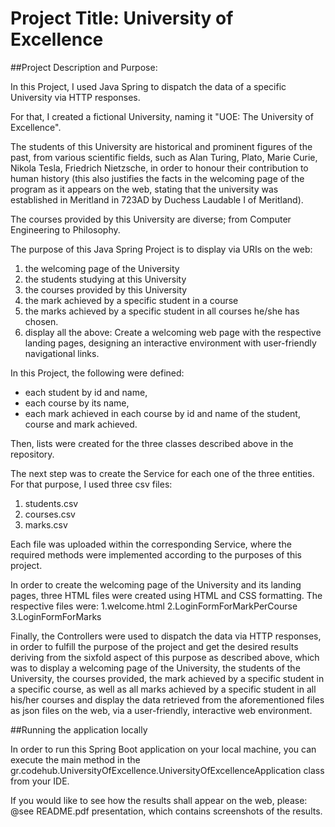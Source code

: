 # Project Title: University of Excellence

##Project Description and Purpose:

In this Project, I used Java Spring to dispatch the data of a specific University via HTTP responses.

For that, I created a fictional University, naming it "UOE: The University of Excellence". 

The students of this University are historical and prominent figures of the past, from various scientific fields, 
such as Alan Turing, Plato, Marie Curie, Nikola Tesla, Friedrich Nietzsche, in order to honour
their contribution to human history (this also justifies the facts in the welcoming page of the program as it appears 
on the web, stating that the university was established in Meritland in 723AD by Duchess Laudable I of Meritland).

The courses provided by this University are diverse; from Computer Engineering to Philosophy.

The purpose of this Java Spring Project is to display via URIs on the web:

1. the welcoming page of the University
2. the students studying at this University
3. the courses provided by this University
4. the mark achieved by a specific student in a course
5. the marks achieved by a specific student in all courses he/she has chosen.
6. display all the above: Create a welcoming web page with the respective landing pages,
designing an interactive environment with user-friendly navigational links.    

In this Project, the following were defined:

- each student by id and name,
- each course by its name,
- each mark achieved in each course by id and name of the student, course and mark achieved.

Then, lists were created for the three classes described above in the repository.

The next step was to create the Service for each one of the three entities. For that purpose, I used three csv files:
1. students.csv
2. courses.csv
3. marks.csv

Each file was uploaded within the corresponding Service, where the required methods were implemented according to 
the purposes of this project.

In order to create the welcoming page of the University and its landing pages, three HTML files were created using 
HTML and CSS formatting. The respective files were:
1.welcome.html
2.LoginFormForMarkPerCourse
3.LoginFormForMarks

Finally, the Controllers were used to dispatch the data via HTTP responses, in order to fulfill the purpose of the
project and get the desired results deriving from the sixfold aspect of this purpose as described above,
which was to display a welcoming page of the University, the students of the University, the courses provided, 
the mark achieved by a specific student in a specific course, as well as all marks achieved by a specific student 
in all his/her courses and display the data retrieved from the aforementioned files as json files on the web,
via a user-friendly, interactive web environment. 

##Running the application locally

In order to run this Spring Boot application on your local machine, you can execute 
the main method in the gr.codehub.UniversityOfExcellence.UniversityOfExcellenceApplication class from your IDE.

If you would like to see how the results shall appear on the web, please: 
@see README.pdf presentation, which contains screenshots of the results.
